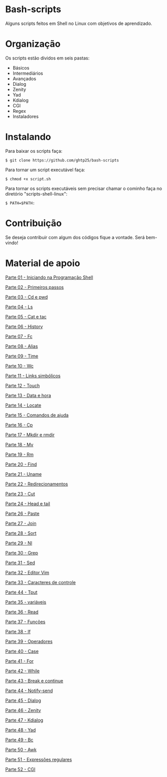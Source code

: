Bash-scripts
=================

Alguns scripts feitos em Shell no Linux com objetivos de aprendizado.


Organização
================

Os scripts estão dividos em seis pastas:

- Básicos
- Intermediários
- Avançados
- Dialog
- Zenity
- Yad
- Kdialog
- CGI
- Regex
- Instaladores


Instalando
==========

Para baixar os scripts faça:

	$ git clone https://github.com/ghtp25/bash-scripts

Para tornar um script executável faça:

	$ chmod +x script.sh

Para tornar os scripts executáveis sem precisar chamar o cominho faça no diretório "scripts-shell-linux":

	$ PATH=$PATH:


Contribuição
============

Se deseja contribuir com algum dos códigos fique a vontade. Será bem-vindo!


Material de apoio
=================


[Parte 01 - Iniciando na Programação Shell](https://docs.google.com/document/d/1cutxDbd7KhAetYD8cOPMp54XH8YvJ8LJGxMDxzvS2nk/pub)

[Parte 02 - Primeiros passos](https://docs.google.com/document/d/1lReQ01B_CFX726mC7ZNpMgyQfM9aGJZWfz6eSAaLBIs/pub)

[Parte 03 - Cd e pwd](https://docs.google.com/document/d/1Sa7x25DNn3qSsJDA4P1wsOruj5ssQQM4_BRbL2B2TYQ/pub)

[Parte 04 - Ls](https://docs.google.com/document/d/1abeQEP3ZUVm358Cu05BzWCaaIPQZgOGT7e1-uk1wV0I/pub)

[Parte 05 - Cat e tac](https://docs.google.com/document/d/1-qamO0B47XgMvVaEn6J84FWREI8vqnrW5KtjdMT0CQM/pub)

[Parte 06 - History](https://docs.google.com/document/d/1JAOEcL8aKjmV4GiVpPJqKMigPfeSPlicEPzric5aycQ/pub)

[Parte 07 - Fc](https://docs.google.com/document/d/15ay59fj8Ru31UXh0NltwRh4eGHHsJIBepNiuUyvSu4w/pub)

[Parte 08 - Alias](https://docs.google.com/document/d/1Ev-Mp51YtlhjRzjifSunlKCi9CQkNXWgdrsiXGRAI0s/pub)

[Parte 09 - Time](https://docs.google.com/document/d/1N8qnyjq0ZtQ6isyJ5CkhkoV--NqQLa72KKgSi8ULlto/pub)

[Parte 10 - Wc](https://docs.google.com/document/d/1DqkD5XseCa9FA47x7glAccKcrmPPLUaIyV8WfA_FoQ4/pub)

[Parte 11 - Links simbólicos](https://docs.google.com/document/d/1X5z68tRoOtrmoPchNEz1pedYuW0Vk_TsLZGE597AjOA/pub)

[Parte 12 - Touch](https://docs.google.com/document/d/1hJf-1HBjMLsi9sOsaF2O8-LsbzJEUtzdcohCitdscJc/pub)

[Parte 13 - Data e hora](https://docs.google.com/document/d/1C3uZ5Rg1v7s_1L8ZQwvwtQMuse2AksOPuqMcotsj_QU/pub)

[Parte 14 - Locate](https://docs.google.com/document/d/1SXk_OYZ3oZdP1Zu25KeNq24QlVekMDV_Ss8izCCGMXc/pub)

[Parte 15 - Comandos de ajuda](https://docs.google.com/document/d/1Vp-XuG5oKmNSXklwHYwvHH5dN5uph8nIB5HdkViuL74/pub)

[Parte 16 - Cp](https://docs.google.com/document/d/1062VoX_TH65qsORTKSP-A0sTVby_EWuYTDJXlVwAYmU/pub)

[Parte 17 - Mkdir e rmdir](https://docs.google.com/document/d/1Du79qmXVw_EYFty7FMySX7B7lJf_zfNJ0sK2mLx2CnA/pub)

[Parte 18 - Mv](https://docs.google.com/document/d/1d1nSiFd5CY6jMyAS9ztrjVuSfFDNLXwOU9ltPcCCKvs/pub)

[Parte 19 - Rm](https://docs.google.com/document/d/1f-14aFHs8iHFrjO69Dn9Ak912KZz1ZMLduGo5cegadg/pub)

[Parte 20 - Find](https://docs.google.com/document/d/1XpmG1oWexAInFLU56cWaVMHkKGFJcw9Db3WtOfEwHqc/pub)

[Parte 21 - Uname](https://docs.google.com/document/d/12Fs9q6Zf1Oilbx4oqH7XX00L4CxgEKibdna-IWUZ-l4/pub)

[Parte 22 - Redirecionamentos](https://docs.google.com/document/d/1DvrOT-0NJraxVl78YxSdXaDUoCqvophqnfRqY0MY7Ew/pub)

[Parte 23 - Cut](https://docs.google.com/document/d/1KmWyuhLiBkkEAhBChaOQEqtec-oh111QNrp7MzQE0gM/pub)

[Parte 24 - Head e tail](https://docs.google.com/document/d/1c6NA3EynyyKinZt99-WGr5-GOAYKn7VsKzkSKb21bbQ/pub)

[Parte 26 - Paste](https://docs.google.com/document/d/1C3xgLKRzaafBTzwtS_ueMb4k17L-Pq7bgrcFaMZUA2Q/pub)

[Parte 27 - Join](https://docs.google.com/document/d/1hHPPSaMhzK0UiqhWda_SKZXUtUidxBl1eAOPPa_MGZU/pub)

[Parte 28 - Sort](https://docs.google.com/document/d/1_B1hQ0N-9RECuRv1gTHUcDDQiFA8_0fF7xyi0BO9fNw/pub)

[Parte 29 - Nl](https://docs.google.com/document/d/1LQ1XU6CPnp9e9X7FpBCijixNYF-55vRt0FgA1T6SkEo/pub)

[Parte 30 - Grep](https://docs.google.com/document/d/12PjVoo49RxNy74usQNoeLTwcqGgTlpMhe8oOARrwMAY/pub)

[Parte 31 - Sed](https://docs.google.com/document/d/1mcNrrr5pvmjT-p3QwVCqF-mSK2kN3rK47dvcfm7ETOw/pub)

[Parte 32 - Editor Vim](https://docs.google.com/document/d/1H-80TI5T8fYgV3nwEbWOoOnMACKh2ZgKE-HhRMDnofQ/pub)

[Parte 33 - Caracteres de controle](https://docs.google.com/document/d/1kFattY_qR8clJw_RpeudnPxKCQ1tf0cSgm_Oh8bQ6CY/pub)

[Parte 44 - Tput](https://docs.google.com/document/d/1zTLxkMgDHEoNqzSvn-lVj5xJQDUoWzWa2pZygNZudgY/pub)

[Parte 35 - variáveis](https://docs.google.com/document/d/1E45-lwYzwD-yExRA0OtzclVENoQ6ZSEZSlNjYX6z21c/pub)

[Parte 36 - Read](https://docs.google.com/document/d/1HSEThvhrR0f1u3tRN4URKFkTUQ-mPFXfJC46H8XgVq4/pub)

[Parte 37 - Funções](https://docs.google.com/document/d/18hR7NZupxI_7y9chAuZ6IbEEO_Y43pxGcY3jJi5syr8/pub)

[Parte 38 - If](https://docs.google.com/document/d/1CImJesKr5ZiLonwELoQc5iFEHyrwn6HhbV1dXfwHS-I/pub)

[Parte 39 - Operadores](https://docs.google.com/document/d/1TDy5kYMLNtp2IHxTKE9vsOYTsLXFDYTYdoTo8oRwVR8/pub)

[Parte 40 - Case](https://docs.google.com/document/d/1kjOoGcf-oscoobKMuotz3UWRYThbDbR7uRO0GdcwxpY/pub)

[Parte 41 - For](https://docs.google.com/document/d/1t-iINM7tEim9nr3UqQK_6DBZamfKD03pv3eGKnACLDw/pub)

[Parte 42 - While](https://docs.google.com/document/d/1fHNc_15MEEoJhd1LbHQfmnX07H0JWnX49-e6ehkvQBI/pub)

[Parte 43 - Break e continue](https://docs.google.com/document/d/1cwTI__PvIXB6qQYRPwP2eV1IXKIAljT1LutY3yYkxWI/pub)

[Parte 44 - Notify-send](https://docs.google.com/document/d/12YG7uSBjxud8taQRCp7bd8mgYlT8r4g3m_nFxbcVPwk/pub)

[Parte 45 - Dialog](https://docs.google.com/document/d/1AwidYJhFo_BHxR2pJx_6508i94GrfC1mnHdpSRMz6ak/pub)

[Parte 46 - Zenity](https://docs.google.com/document/d/1G_NtVKQKt6XaUb_s58QOaIQAyoj3hHCvpjCxMkbuhfc/pub)

[Parte 47 - Kdialog](https://docs.google.com/document/d/1x-_HpFNEg1xoTD8aqn_octu6kX8I9YDW2qD9fFrqTAg/pub)

[Parte 48 - Yad](https://docs.google.com/document/d/11tw1zyzA3R8nHOxt8GgDoNqXJuTBkLnkusM10xqYtzw/pub)

[Parte 49 - Bc](https://docs.google.com/document/d/1QXYLN23OgsLylov42e6jY_LJjfNKZ0hSJ5c26NC8ewY/pub)

[Parte 50 - Awk](https://docs.google.com/document/d/1fBMb3Jmot6pzqQAXNX4pnFT1Rnf485zJRL4AF0zqCKY/pub)

[Parte 51 - Expressões regulares](https://docs.google.com/document/d/1dgstusgsD1wj_UVzBmlqW7iXOeR7foCSN2tL-5-nEiE/pub)

[Parte 52 - CGI](https://docs.google.com/document/d/1iXJ1Cw0OicED524S8eCgQG7GZF0MEiL29a7Vm2ItCEQ/pub)
